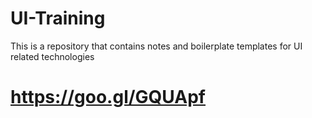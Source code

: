 # UI-Training
This is a repository that contains notes and boilerplate templates for UI related technologies



# https://goo.gl/GQUApf
